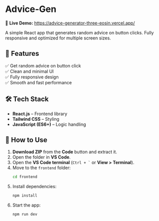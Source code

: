 # **Advice-Gen**  
🔗 **Live Demo:** https://advice-generator-three-eosin.vercel.app/ 

A simple React app that generates random advice on button clicks. Fully responsive and optimized for multiple screen sizes.  

## 🚀 **Features**  
✅ Get random advice on button click  
✅ Clean and minimal UI  
✅ Fully responsive design  
✅ Smooth and fast performance  

## 🛠 **Tech Stack**  
- **React.js** – Frontend library  
- **Tailwind CSS** – Styling  
- **JavaScript (ES6+)** – Logic handling  

## 📌 **How to Use**  
1. **Download ZIP** from the **Code** button and extract it.  
2. Open the folder in **VS Code**.  
3. Open the **VS Code terminal** (`` Ctrl + ` `` or **View > Terminal**).  
4. Move to the `frontend` folder:  
   ```bash
   cd frontend
   ```  
5. Install dependencies:  
   ```bash
   npm install
   ```
6. Start the app:  
   ```bash
   npm run dev
   ```  
